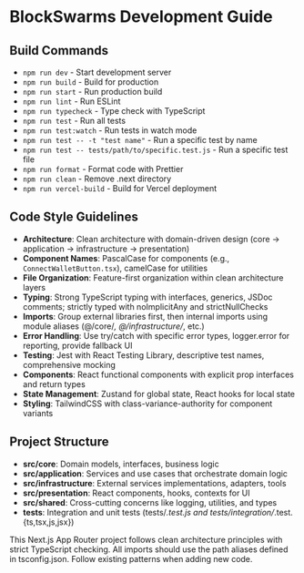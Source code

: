# BlockSwarms Development Guide

## Build Commands
- `npm run dev` - Start development server
- `npm run build` - Build for production
- `npm run start` - Run production build
- `npm run lint` - Run ESLint
- `npm run typecheck` - Type check with TypeScript
- `npm run test` - Run all tests
- `npm run test:watch` - Run tests in watch mode
- `npm run test -- -t "test name"` - Run a specific test by name
- `npm run test -- tests/path/to/specific.test.js` - Run a specific test file
- `npm run format` - Format code with Prettier
- `npm run clean` - Remove .next directory
- `npm run vercel-build` - Build for Vercel deployment

## Code Style Guidelines
- **Architecture**: Clean architecture with domain-driven design (core → application → infrastructure → presentation)
- **Component Names**: PascalCase for components (e.g., `ConnectWalletButton.tsx`), camelCase for utilities
- **File Organization**: Feature-first organization within clean architecture layers
- **Typing**: Strong TypeScript typing with interfaces, generics, JSDoc comments; strictly typed with noImplicitAny and strictNullChecks
- **Imports**: Group external libraries first, then internal imports using module aliases (@/core/*, @/infrastructure/*, etc.)
- **Error Handling**: Use try/catch with specific error types, logger.error for reporting, provide fallback UI
- **Testing**: Jest with React Testing Library, descriptive test names, comprehensive mocking
- **Components**: React functional components with explicit prop interfaces and return types
- **State Management**: Zustand for global state, React hooks for local state
- **Styling**: TailwindCSS with class-variance-authority for component variants

## Project Structure
- **src/core**: Domain models, interfaces, business logic
- **src/application**: Services and use cases that orchestrate domain logic
- **src/infrastructure**: External services implementations, adapters, tools
- **src/presentation**: React components, hooks, contexts for UI
- **src/shared**: Cross-cutting concerns like logging, utilities, and types
- **tests**: Integration and unit tests (tests/*.test.js and tests/integration/*.test.{ts,tsx,js,jsx})

This Next.js App Router project follows clean architecture principles with strict TypeScript checking. All imports should use the path aliases defined in tsconfig.json. Follow existing patterns when adding new code.